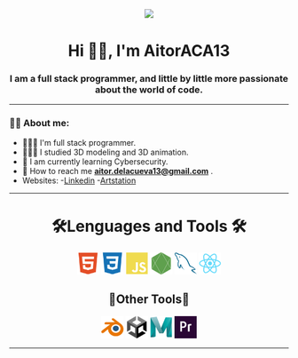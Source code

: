 <div id="header" align="center" >
    <img  src="https://media.giphy.com/media/qgQUggAC3Pfv687qPC/giphy.gif" width="250" />
    <h1 align="center"> Hi 🖐🏻, I'm AitorACA13 </h1>
    <h3 align="center">I am a full stack programmer, and little by little more passionate about the world of code.</h3>
</div>

---

   ### 🧑🏻 About me:
    
   - 👨🏻‍💻 I'm full stack programmer.
   - 👨🏻‍🎓 I studied 3D modeling and 3D animation.
   - 📘 I am currently learning Cybersecurity.
   - 🔎 How to reach me **aitor.delacueva13@gmail.com** .
   - Websites:
     -[Linkedin](https://www.linkedin.com/in/aitordelacuevaalonso/) 
     -[Artstation](https://www.artstation.com/aitoraca13)
   

---
<div align="left">
  <h1 align= "center">🛠️Lenguages and Tools 🛠️</h1>
    <div align="center">
        <img src="https://github.com/devicons/devicon/blob/master/icons/html5/html5-plain.svg" alt="html" width="40" height="40"/>
        <img src="https://github.com/devicons/devicon/blob/master/icons/css3/css3-plain.svg" alt="css3" width="40" height="40" />
        <img src="https://github.com/devicons/devicon/blob/master/icons/javascript/javascript-plain.svg" alt="javascript" width="40" height="40"/>
        <img src="https://github.com/devicons/devicon/blob/master/icons/nodejs/nodejs-plain.svg" alt="nodejs" width="40" height="40"/>
        <img src="https://github.com/devicons/devicon/blob/master/icons/mysql/mysql-plain.svg" alt="mysql" width="40" height="40"/>
        <img src="https://github.com/devicons/devicon/blob/master/icons/react/react-original.svg" alt="react" width="40" height="40"/>     
    </div>
  <h2 align="center">🔧Other Tools🔧</h2>  
    <div align="center">
        <img src="https://github.com/devicons/devicon/blob/master/icons/blender/blender-original.svg" alt="blender" width="40" height="40"/>
        <img src="https://github.com/devicons/devicon/blob/master/icons/unity/unity-original.svg" alt="unity" width="40" height="40"/>
        <img src="https://github.com/devicons/devicon/blob/master/icons/maya/maya-original.svg" alt="maya" width="40" height="40" />
        <img src="https://github.com/devicons/devicon/blob/master/icons/premierepro/premierepro-plain.svg" alt="premierepro"  width="40" height="40" />
    </div>
</div>

---
